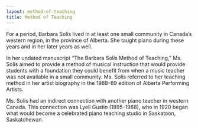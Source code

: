 ```yaml
---
layout: method-of-teaching
title: Method of Teaching
---
```


For a period, Barbara Solís lived in at least one small community in Canada’s western region, in the province of Alberta. She taught piano during these years and in her later years as well.

In her undated manuscript “The Barbara Solís Method of Teaching,” Ms. Solís aimed to provide a method of musical instruction that would provide students with a foundation they could benefit from when a music teacher was not available in a small community. Ms. Solís referred to her teaching method in her artist biography in the 1988–89 edition of Alberta Performing Artists.

Ms. Solís had an indirect connection with another piano teacher in western Canada. This connection was Lyell Gustin (1895–1988), who in 1920 began what would become a celebrated piano teaching studio in Saskatoon, Saskatchewan.
